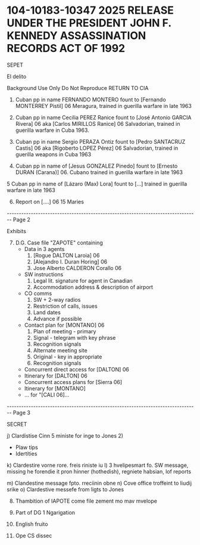 # 104-10183-10347 2025 RELEASE UNDER THE PRESIDENT JOHN F. KENNEDY ASSASSINATION RECORDS ACT OF 1992

SEPET

El delito

Background Use Only
Do Not Reproduce
RETURN TO CIA

1.  Cuban pp in name FERNANDO MONTERO
    fount to [Fernando MONTERREY Pistil] 06
    Meragura, trained in guerilla
    warfare in late 1963

2.  Cuban pp in name Cecilia PEREZ Ranice
    fount to [José Antonio GARCIA Rivera] 06
    aka [Carlos MIRILLOS Ranice] 06
    Salvadorian, trained in guerilla warfare
    in Cuba 1963.

3.  Cuban pp in name Sergio PERAZA Ontiz
    fount to [Pedro SANTACRUZ Castis] 06
    aka [Rigoberto LOPEZ Pérez] 06
    Salvadorian, trained in guerilla weapons
    in Cuba 1963

4.  Cuban pp in name of [Jesus GONZALEZ Pinedo]
    fount to [Ernesto DURAN (Carana)] 06. Cubano
    trained in guerilla warfare in late 1963

5 Cuban pp in name of [Lázaro (Max) Lora]
fount to […]
trained in guerilla warfare in late 1963

6. Report on [….] 06 15 Maries


-------------------------------------------------------------------------------- Page 2

Exhibits

7. D.G. Case file "ZAPOTE" containing
   * Data in 3 agents
      1. [Rogue DALTON Laroia] 06
      2. [Alejandro I. Duran Horing] 06
      3. Jose Alberto CALDERON Corallo 06
   * SW instructions
      1. Legal lit. signature for agent in Canadian
      2. Accommodation address & description of airport
   * CO comms
      1. SW + 2-way radios
      2. Restriction of calls, issues
      3. Land dates
      4. Advance if possible
   * Contact plan for [MONTANO] 06
      1. Plan of meeting - primary
      2. Signal - telegram with key phrase
      3. Recognition signals
      4. Alternate meeting site
      5. Original - key in appropriate
      6. Recognition signals
   * Concurrent direct access for [DALTON] 06
   * Itinerary for [DALTON] 06
   * Concurrent access plans for [Sierra 06]
   * Itinerary for [MONTANO]
   * ... for "[CALI 06]...


-------------------------------------------------------------------------------- Page 3

SECRET

j) Clardistise Cinn 5 ministe for inge to Jones 2)

*   Plaw tips
*   Idertities

k) Clardestire vorne rore. freis riniste iu
l) 3 hvelipesmart fo. SW message, missing he forendie it pron hinner (hothedish), regniete habsian, lof reports

m) Clandestine message fpto. rreciinin obne
n) Cove office troffeint to liudij srike
o) Clardestive messefe from ligts to Jones

8. Thambition of IAPOTE come file zement mo mav mvelope

9. Part of DG 1 Ngarigation

10. English fruito

11. Ope CS dissec
